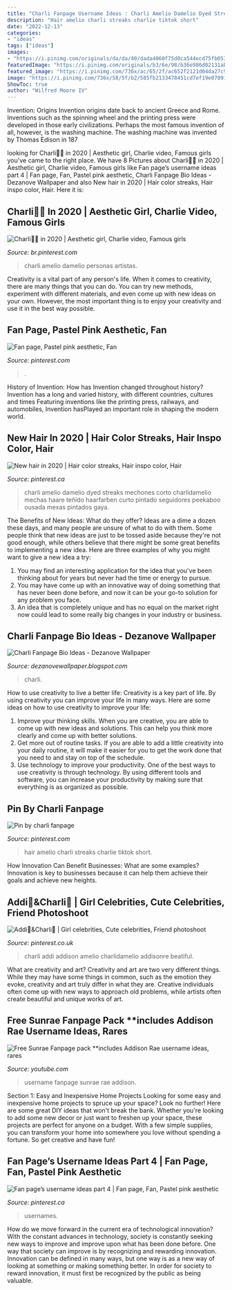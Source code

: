 ```yaml
---
title: "Charli Fanpage Username Ideas : Charli Amelio Damelio Dyed Streaks Mechones Corto Charlidamelio Mechas Haare Teñido Haarfarben Curto Pintado Seguidores Peekaboo Ousada Mexas Pintados Gaya"
description: "Hair amelio charli streaks charlie tiktok short"
date: "2022-12-13"
categories:
- "ideas"
tags: ["ideas"]
images:
- "https://i.pinimg.com/originals/da/da/40/dada4060f75d0ca544ecd75fb0530262.jpg"
featuredImage: "https://i.pinimg.com/originals/b3/6e/98/b36e986d02131ab865b228a0ec822d6f.jpg"
featured_image: "https://i.pinimg.com/736x/ac/65/2f/ac652f2121d04da27c92d89429143dce.jpg"
image: "https://i.pinimg.com/736x/58/5f/b2/585fb2133478451cd7ef19e0709141bd.jpg"
ShowToc: true
author: "Wilfred Moore IV"
---
```



Invention: Origins
Invention origins date back to ancient Greece and Rome. Inventions such as the spinning wheel and the printing press were developed in those early civilizations. Perhaps the most famous invention of all, however, is the washing machine. The washing machine was invented by Thomas Edison in 187
	

		
looking for Charli👑🤍 in 2020 | Aesthetic girl, Charlie video, Famous girls you've came to the right place. We have 8 Pictures about Charli👑🤍 in 2020 | Aesthetic girl, Charlie video, Famous girls like Fan page’s username ideas part 4 | Fan page, Fan, Pastel pink aesthetic, Charli Fanpage Bio Ideas - Dezanove Wallpaper and also New hair in 2020 | Hair color streaks, Hair inspo color, Hair. Here it is:
		
    
## Charli👑🤍 In 2020 | Aesthetic Girl, Charlie Video, Famous Girls

<img loading=lazy src="https://i.pinimg.com/736x/58/5f/b2/585fb2133478451cd7ef19e0709141bd.jpg" onerror="this.onerror=null;this.src='https://tse4.mm.bing.net/th?id=OIP.kD3EBDVcuNf3xFDx6mG_lwHaHS&amp;pid=15.1';" alt="Charli👑🤍 in 2020 | Aesthetic girl, Charlie video, Famous girls">

_Source: br.pinterest.com_

>charli amelio damelio personas artistas. 

	

Creativity is a vital part of any person's life. When it comes to creativity, there are many things that you can do. You can try new methods, experiment with different materials, and even come up with new ideas on your own. However, the most important thing is to enjoy your creativity and use it in the best way possible.

    
## Fan Page, Pastel Pink Aesthetic, Fan

<img loading=lazy src="https://i.pinimg.com/originals/da/da/40/dada4060f75d0ca544ecd75fb0530262.jpg" onerror="this.onerror=null;this.src='https://tse1.mm.bing.net/th?id=OIP.8-ZSaamV6Qy_TP4axEtpWQHaDp&amp;pid=15.1';" alt="Fan page, Pastel pink aesthetic, Fan">

_Source: pinterest.com_

>. 

	

History of Invention: How has Invention changed throughout history?
Invention has a long and varied history, with different countries, cultures and times Featuring inventions like the printing press, railways, and automobiles, Invention hasPlayed an important role in shaping the modern world.

    
## New Hair In 2020 | Hair Color Streaks, Hair Inspo Color, Hair

<img loading=lazy src="https://i.pinimg.com/originals/52/0b/ee/520beef8fe8e28a3ae3c82c2e62c7da7.jpg" onerror="this.onerror=null;this.src='https://tse3.mm.bing.net/th?id=OIP.JyXs4tYsv9J78K_n8FNJoAHaNP&amp;pid=15.1';" alt="New hair in 2020 | Hair color streaks, Hair inspo color, Hair">

_Source: pinterest.ca_

>charli amelio damelio dyed streaks mechones corto charlidamelio mechas haare teñido haarfarben curto pintado seguidores peekaboo ousada mexas pintados gaya. 

	

The Benefits of New Ideas: What do they offer?
Ideas are a dime a dozen these days, and many people are unsure of what to do with them. Some people think that new ideas are just to be tossed aside because they're not good enough, while others believe that there might be some great benefits to implementing a new idea. Here are three examples of why you might want to give a new idea a try: 
1. You may find an interesting application for the idea that you've been thinking about for years but never had the time or energy to pursue. 
2. You may have come up with an innovative way of doing something that has never been done before, and now it can be your go-to solution for any problem you face. 
3. An idea that is completely unique and has no equal on the market right now could lead to some really big changes in your industry or business.

    
## Charli Fanpage Bio Ideas - Dezanove Wallpaper

<img loading=lazy src="https://i.pinimg.com/736x/a0/92/94/a09294cfb9ea9014db747ad149fa1e4d.jpg" onerror="this.onerror=null;this.src='https://tse2.mm.bing.net/th?id=OIP.RYa-PKtakuwmvr5MxUqWfQHaHa&amp;pid=15.1';" alt="Charli Fanpage Bio Ideas - Dezanove Wallpaper">

_Source: dezanovewallpaper.blogspot.com_

>charli. 

	

How to use creativity to live a better life:
Creativity is a key part of life. By using creativity you can improve your life in many ways. Here are some ideas on how to use creativity to improve your life: 
1. Improve your thinking skills. When you are creative, you are able to come up with new ideas and solutions. This can help you think more clearly and come up with better solutions. 
2. Get more out of routine tasks. If you are able to add a little creativity into your daily routine, it will make it easier for you to get the work done that you need to and stay on top of the schedule. 
3. Use technology to improve your productivity. One of the best ways to use creativity is through technology. By using different tools and software, you can increase your productivity by making sure that everything is as organized as possible. 

    
## Pin By Charli Fanpage

<img loading=lazy src="https://i.pinimg.com/originals/b3/6e/98/b36e986d02131ab865b228a0ec822d6f.jpg" onerror="this.onerror=null;this.src='https://tse3.mm.bing.net/th?id=OIP.JLLtcLwhej9-k7pdPw_2IQHaNE&amp;pid=15.1';" alt="Pin by charli fanpage">

_Source: pinterest.com_

>hair amelio charli streaks charlie tiktok short. 

	

How Innovation Can Benefit Businesses: What are some examples?
Innovation is key to businesses because it can help them achieve their goals and achieve new heights.

    
## Addi🍯&amp;Charli🌊 | Girl Celebrities, Cute Celebrities, Friend Photoshoot

<img loading=lazy src="https://i.pinimg.com/736x/ac/65/2f/ac652f2121d04da27c92d89429143dce.jpg" onerror="this.onerror=null;this.src='https://tse1.mm.bing.net/th?id=OIP.7P9S5JbKmysajPmJ4162ewHaLm&amp;pid=15.1';" alt="Addi🍯&amp;Charli🌊 | Girl celebrities, Cute celebrities, Friend photoshoot">

_Source: pinterest.co.uk_

>charli addi addison amelio charlidamelio addisonre beatiful. 

	

What are creativity and art?
Creativity and art are two very different things. While they may have some things in common, such as the emotion they evoke, creativity and art truly differ in what they are. Creative individuals often come up with new ways to approach old problems, while artists often create beautiful and unique works of art.

    
## Free Sunrae Fanpage Pack **includes Addison Rae Username Ideas, Rares

<img loading=lazy src="https://i.ytimg.com/vi/vcA4flAfljU/maxresdefault.jpg" onerror="this.onerror=null;this.src='https://tse2.mm.bing.net/th?id=OIP.kGTbDxjN008piNWPWnx06gHaEK&amp;pid=15.1';" alt="Free Sunrae Fanpage pack **includes Addison Rae username ideas, rares">

_Source: youtube.com_

>username fanpage sunrae rae addison. 

	

Section 1: Easy and Inexpensive Home Projects
Looking for some easy and inexpensive home projects to spruce up your space? Look no further! Here are some great DIY ideas that won't break the bank.
Whether you're looking to add some new decor or just want to freshen up your space, these projects are perfect for anyone on a budget. With a few simple supplies, you can transform your home into somewhere you love without spending a fortune. So get creative and have fun!

    
## Fan Page’s Username Ideas Part 4 | Fan Page, Fan, Pastel Pink Aesthetic

<img loading=lazy src="https://i.pinimg.com/736x/da/da/40/dada4060f75d0ca544ecd75fb0530262.jpg" onerror="this.onerror=null;this.src='https://tse1.mm.bing.net/th?id=OIP.V7Ml85UxMmeACTLEK4QjZQHaDp&amp;pid=15.1';" alt="Fan page’s username ideas part 4 | Fan page, Fan, Pastel pink aesthetic">

_Source: pinterest.ca_

>usernames. 

	

How do we move forward in the current era of technological innovation? With the constant advances in technology, society is constantly seeking new ways to improve and improve upon what has been done before. One way that society can improve is by recognizing and rewarding innovation. Innovation can be defined in many ways, but one way is as a new way of looking at something or making something better. In order for society to reward innovation, it must first be recognized by the public as being valuable.

